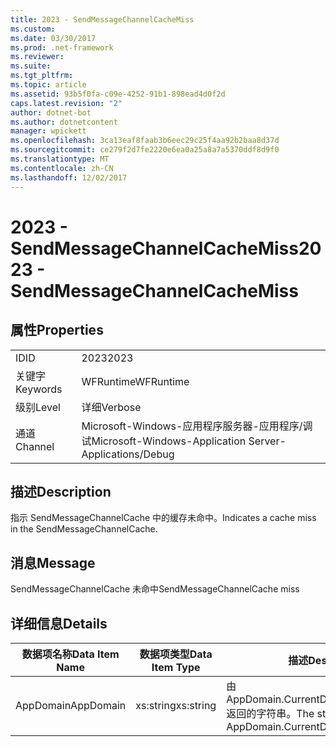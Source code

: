 ```yaml
---
title: 2023 - SendMessageChannelCacheMiss
ms.custom: 
ms.date: 03/30/2017
ms.prod: .net-framework
ms.reviewer: 
ms.suite: 
ms.tgt_pltfrm: 
ms.topic: article
ms.assetid: 93b5f0fa-c09e-4252-91b1-898ead4d0f2d
caps.latest.revision: "2"
author: dotnet-bot
ms.author: dotnetcontent
manager: wpickett
ms.openlocfilehash: 3ca13eaf8faab3b6eec29c25f4aa92b2baa8d37d
ms.sourcegitcommit: ce279f2d7fe2220e6ea0a25a8a7a5370ddf8d9f0
ms.translationtype: MT
ms.contentlocale: zh-CN
ms.lasthandoff: 12/02/2017
---
```

# <a name="2023---sendmessagechannelcachemiss"></a><span data-ttu-id="0646e-102">2023 - SendMessageChannelCacheMiss</span><span class="sxs-lookup"><span data-stu-id="0646e-102">2023 - SendMessageChannelCacheMiss</span></span>
## <a name="properties"></a><span data-ttu-id="0646e-103">属性</span><span class="sxs-lookup"><span data-stu-id="0646e-103">Properties</span></span>  
  
|||  
|-|-|  
|<span data-ttu-id="0646e-104">ID</span><span class="sxs-lookup"><span data-stu-id="0646e-104">ID</span></span>|<span data-ttu-id="0646e-105">2023</span><span class="sxs-lookup"><span data-stu-id="0646e-105">2023</span></span>|  
|<span data-ttu-id="0646e-106">关键字</span><span class="sxs-lookup"><span data-stu-id="0646e-106">Keywords</span></span>|<span data-ttu-id="0646e-107">WFRuntime</span><span class="sxs-lookup"><span data-stu-id="0646e-107">WFRuntime</span></span>|  
|<span data-ttu-id="0646e-108">级别</span><span class="sxs-lookup"><span data-stu-id="0646e-108">Level</span></span>|<span data-ttu-id="0646e-109">详细</span><span class="sxs-lookup"><span data-stu-id="0646e-109">Verbose</span></span>|  
|<span data-ttu-id="0646e-110">通道</span><span class="sxs-lookup"><span data-stu-id="0646e-110">Channel</span></span>|<span data-ttu-id="0646e-111">Microsoft-Windows-应用程序服务器-应用程序/调试</span><span class="sxs-lookup"><span data-stu-id="0646e-111">Microsoft-Windows-Application Server-Applications/Debug</span></span>|  
  
## <a name="description"></a><span data-ttu-id="0646e-112">描述</span><span class="sxs-lookup"><span data-stu-id="0646e-112">Description</span></span>  
 <span data-ttu-id="0646e-113">指示 SendMessageChannelCache 中的缓存未命中。</span><span class="sxs-lookup"><span data-stu-id="0646e-113">Indicates a cache miss in the SendMessageChannelCache.</span></span>  
  
## <a name="message"></a><span data-ttu-id="0646e-114">消息</span><span class="sxs-lookup"><span data-stu-id="0646e-114">Message</span></span>  
 <span data-ttu-id="0646e-115">SendMessageChannelCache 未命中</span><span class="sxs-lookup"><span data-stu-id="0646e-115">SendMessageChannelCache miss</span></span>  
  
## <a name="details"></a><span data-ttu-id="0646e-116">详细信息</span><span class="sxs-lookup"><span data-stu-id="0646e-116">Details</span></span>  
  
|<span data-ttu-id="0646e-117">数据项名称</span><span class="sxs-lookup"><span data-stu-id="0646e-117">Data Item Name</span></span>|<span data-ttu-id="0646e-118">数据项类型</span><span class="sxs-lookup"><span data-stu-id="0646e-118">Data Item Type</span></span>|<span data-ttu-id="0646e-119">描述</span><span class="sxs-lookup"><span data-stu-id="0646e-119">Description</span></span>|  
|--------------------|--------------------|-----------------|  
|<span data-ttu-id="0646e-120">AppDomain</span><span class="sxs-lookup"><span data-stu-id="0646e-120">AppDomain</span></span>|<span data-ttu-id="0646e-121">xs:string</span><span class="sxs-lookup"><span data-stu-id="0646e-121">xs:string</span></span>|<span data-ttu-id="0646e-122">由 AppDomain.CurrentDomain.FriendlyName 返回的字符串。</span><span class="sxs-lookup"><span data-stu-id="0646e-122">The string returned by AppDomain.CurrentDomain.FriendlyName.</span></span>|
